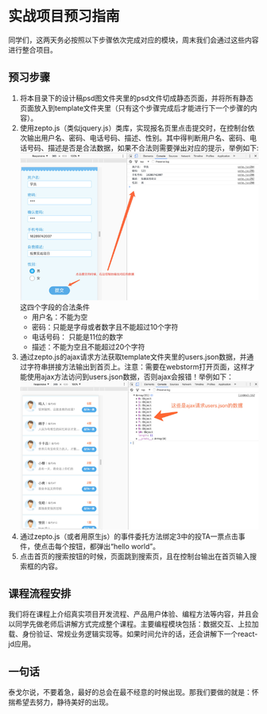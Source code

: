# 实战项目预习指南
同学们，这两天务必按照以下步骤依次完成对应的模块，周末我们会通过这些内容进行整合项目。
## 预习步骤
1. 将本目录下的设计稿psd图文件夹里的psd文件切成静态页面，并将所有静态页面放入到template文件夹里（只有这个步骤完成后才能进行下一个步骤的内容）。
2. 使用zepto.js（类似jquery.js）类库，实现报名页里点击提交时，在控制台依次输出用户名、密码、电话号码、描述、性别。其中得判断用户名、密码、电话号码、描述是否是合法数据，如果不合法则需要弹出对应的提示，举例如下: 
![Mou icon](./md/r.png)        
这四个字段的合法条件
	- 用户名：不能为空
	- 密码：只能是字母或者数字且不能超过10个字符
	- 电话号码： 只能是11位的数字
	- 描述：不能为空且不能超过20个字符
3. 通过zepto.js的ajax请求方法获取template文件夹里的users.json数据，并通过字符串拼接方法输出到首页上。注意：需要在webstorm打开页面，这样才能使用ajax方法访问到users.json数据，否则ajax会报错！举例如下：
![Mou icon](./md/i.png)
4. 通过zepto.js（或者用原生js）的事件委托方法绑定3中的投TA一票点击事件，使点击每个按钮，都弹出“hello world”。
5. 点击首页的搜索按钮的时候，页面跳到搜索页，且在控制台输出在首页输入搜索框的内容。

## 课程流程安排
我们将在课程上介绍真实项目开发流程、产品用户体验、编程方法等内容，并且会以同学先做老师后讲解方式完成整个课程。主要编程模块包括：数据交互、上拉加载、身份验证、常规业务逻辑实现等。如果时间允许的话，还会讲解下一个react-jd应用。

## 一句话
泰戈尔说，不要着急，最好的总会在最不经意的时候出现。那我们要做的就是：怀揣希望去努力，静待美好的出现。